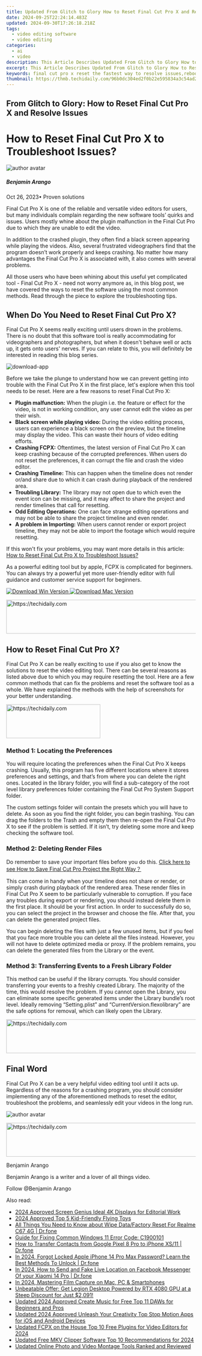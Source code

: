```yaml
---
title: Updated From Glitch to Glory How to Reset Final Cut Pro X and Resolve Issues for 2024
date: 2024-09-25T22:24:14.483Z
updated: 2024-09-30T17:26:18.218Z
tags: 
  - video editing software
  - video editing
categories: 
  - ai
  - video
description: This Article Describes Updated From Glitch to Glory How to Reset Final Cut Pro X and Resolve Issues for 2024
excerpt: This Article Describes Updated From Glitch to Glory How to Reset Final Cut Pro X and Resolve Issues for 2024
keywords: final cut pro x reset the fastest way to resolve issues,reboot and revive how to reset final cut pro x for smooth video editing,from glitch to glory how to reset final cut pro x and resolve issues,from glitch to glory how to reset final cut pro x for error free video editing,from glitchy to great how to reset final cut pro x,ai animation how to reset final cut pro x to troubleshoot issues,resolving final cut pro x stability issues updated 2023
thumbnail: https://thmb.techidaily.com/96b0dc304ed2f0b22e595834a3c54ad25662873342662329d5363509351a52f0.jpg
---
```


## From Glitch to Glory: How to Reset Final Cut Pro X and Resolve Issues

# How to Reset Final Cut Pro X to Troubleshoot Issues?

![author avatar](https://images.wondershare.com/filmora/article-images/benjamin-arango-author.jpg)

##### Benjamin Arango

 Oct 26, 2023• Proven solutions

Final Cut Pro X is one of the reliable and versatile video editors for users, but many individuals complain regarding the new software tools’ quirks and issues. Users mostly whine about the plugin malfunction in the Final Cut Pro due to which they are unable to edit the video.

In addition to the crashed plugin, they often find a black screen appearing while playing the videos. Also, several frustrated videographers find that the program doesn’t work properly and keeps crashing. No matter how many advantages the Final Cut Pro X is associated with, it also comes with several problems.

All those users who have been whining about this useful yet complicated tool - Final Cut Pro X - need not worry anymore as, in this blog post, we have covered the ways to reset the software using the most common methods. Read through the piece to explore the troubleshooting tips.

## When Do You Need to Reset Final Cut Pro X?

Final Cut Pro X seems really exciting until users drown in the problems. There is no doubt that this software tool is really accommodating for videographers and photographers, but when it doesn't behave well or acts up, it gets onto users' nerves. If you can relate to this, you will definitely be interested in reading this blog series.

![download-app](https://images.wondershare.com/filmora/images/final-cut-pro/download-app.jpg)

Before we take the plunge to understand how we can prevent getting into trouble with the Final Cut Pro X in the first place, let's explore when this tool needs to be reset. Here are a few reasons to reset Final Cut Pro X:

* **Plugin malfunction:** When the plugin i.e. the feature or effect for the video, is not in working condition, any user cannot edit the video as per their wish.
* **Black screen while playing video:** During the video editing process, users can experience a black screen on the preview, but the timeline may display the video. This can waste their hours of video editing efforts.
* **Crashing FCPX:** Oftentimes, the latest version of Final Cut Pro X can keep crashing because of the corrupted preferences. When users do not reset the preferences, it can corrupt the file and crash the video editor.
* **Crashing Timeline:** This can happen when the timeline does not render or/and share due to which it can crash during playback of the rendered area.
* **Troubling Library:** The library may not open due to which even the event icon can be missing, and it may affect to share the project and render timelines that call for resetting.
* **Odd Editing Operations:** One can face strange editing operations and may not be able to share the project timeline and even render.
* **A problem in Importing:** When users cannot render or export project timeline, they may not be able to import the footage which would require resetting.

If this won't fix your problems, you may want more details in this article: [How to Reset Final Cut Pro X to Troubleshoot Issues?](https://tools.techidaily.com/wondershare/filmora/download/)

As a powerful editing tool but by apple, FCPX is complicated for beginners. You can always try a powerful yet more user-friendly editor with full guidance and customer service support for beginners.

[![Download Win Version](https://images.wondershare.com/filmora/guide/download-btn-win.jpg) ](https://tools.techidaily.com/wondershare/filmora/download/) [![Download Mac Version](https://images.wondershare.com/filmora/guide/download-btn-mac.jpg) ](https://tools.techidaily.com/wondershare/filmora/download/)

<!-- affiliate ads begin -->
<a href="https://ephamedtechinc.pxf.io/c/5597632/2126493/26400" target="_top" id="2126493">
  <img src="//a.impactradius-go.com/display-ad/26400-2126493" border="0" alt="https://techidaily.com" width="640" height="90"/>
</a>
<img height="0" width="0" src="https://ephamedtechinc.pxf.io/i/5597632/2126493/26400" style="position:absolute;visibility:hidden;" border="0" />
<!-- affiliate ads end -->

## How to Reset Final Cut Pro X?

Final Cut Pro X can be really exciting to use if you also get to know the solutions to reset the video editing tool. There can be several reasons as listed above due to which you may require resetting the tool. Here are a few common methods that can fix the problems and reset the software tool as a whole. We have explained the methods with the help of screenshots for your better understanding.

<!-- affiliate ads begin -->
<a href="https://bluettius.sjv.io/c/5597632/2139120/17108" target="_top" id="2139120">
  <img src="//a.impactradius-go.com/display-ad/17108-2139120" border="0" alt="https://techidaily.com" width="250" height="90"/>
</a>
<img height="0" width="0" src="https://bluettius.sjv.io/i/5597632/2139120/17108" style="position:absolute;visibility:hidden;" border="0" />
<!-- affiliate ads end -->

### Method 1: Locating the Preferences

You will require locating the preferences when the Final Cut Pro X keeps crashing. Usually, this program has five different locations where it stores preferences and settings, and that’s from where you can delete the right ones. Located in the library folder, you will find a sub-category of the root level library preferences folder containing the Final Cut Pro System Support folder.

The custom settings folder will contain the presets which you will have to delete. As soon as you find the right folder, you can begin trashing. You can drag the folders to the Trash and empty them then re-open the Final Cut Pro X to see if the problem is settled. If it isn’t, try deleting some more and keep checking the software tool.

### Method 2: Deleting Render Files

Do remember to save your important files before you do this. [Click here to see How to Save Final Cut Pro Project the Right Way？](https://tools.techidaily.com/wondershare/filmora/download/)

This can come in handy when your timeline does not share or render, or simply crash during playback of the rendered area. These render files in Final Cut Pro X seem to be particularly vulnerable to corruption. If you face any troubles during export or rendering, you should instead delete them in the first place. It should be your first action. In order to successfully do so, you can select the project in the browser and choose the file. After that, you can delete the generated project files.

You can begin deleting the files with just a few unused items, but if you feel that you face more trouble you can delete all the files instead. However, you will not have to delete optimized media or proxy. If the problem remains, you can delete the generated files from the Library or the event.

### Method 3: Transferring Events to a Fresh Library Folder

This method can be useful if the library corrupts. You should consider transferring your events to a freshly created Library. The majority of the time, this would resolve the problem. If you cannot open the Library, you can eliminate some specific generated items under the Library bundle’s root level. Ideally removing “Setting.plist” and “CurrentVersion.flexolibrary” are the safe options for removal, which can likely open the Library.

<!-- affiliate ads begin -->
<a href="https://unicoeye.pxf.io/c/5597632/2134242/18498" target="_top" id="2134242">
  <img src="//a.impactradius-go.com/display-ad/18498-2134242" border="0" alt="https://techidaily.com" width="728" height="90"/>
</a>
<img height="0" width="0" src="https://unicoeye.pxf.io/i/5597632/2134242/18498" style="position:absolute;visibility:hidden;" border="0" />
<!-- affiliate ads end -->

## Final Word

Final Cut Pro X can be a very helpful video editing tool until it acts up. Regardless of the reasons for a crashing program, you should consider implementing any of the aforementioned methods to reset the editor, troubleshoot the problems, and seamlessly edit your videos in the long run.

![author avatar](https://images.wondershare.com/filmora/article-images/benjamin-arango-author.jpg)

<!-- affiliate ads begin -->
<a href="https://aligracehair.sjv.io/c/5597632/1997635/19272" target="_top" id="1997635">
  <img src="//a.impactradius-go.com/display-ad/19272-1997635" border="0" alt="https://techidaily.com" width="728" height="90"/>
</a>
<img height="0" width="0" src="https://aligracehair.sjv.io/i/5597632/1997635/19272" style="position:absolute;visibility:hidden;" border="0" />
<!-- affiliate ads end -->

Benjamin Arango

Benjamin Arango is a writer and a lover of all things video.

Follow @Benjamin Arango

<ins class="adsbygoogle"
      style="display:block"
      data-ad-client="ca-pub-7571918770474297"
      data-ad-slot="8358498916"
      data-ad-format="auto"
      data-full-width-responsive="true"></ins>

<span class="atpl-alsoreadstyle">Also read:</span>
<div><ul>
<li><a href="https://article-tips.techidaily.com/2024-approved-screen-genius-ideal-4k-displays-for-editorial-work/"><u>2024 Approved Screen Genius Ideal 4K Displays for Editorial Work</u></a></li>
<li><a href="https://article-tips.techidaily.com/2024-approved-top-5-kid-friendly-flying-toys/"><u>2024 Approved Top 5 Kid-Friendly Flying Toys</u></a></li>
<li><a href="https://techidaily.com/all-things-you-need-to-know-about-wipe-datafactory-reset-for-realme-c67-4g-drfone-by-drfone-reset-android-reset-android/"><u>All Things You Need to Know about Wipe Data/Factory Reset For Realme C67 4G | Dr.fone</u></a></li>
<li><a href="https://graphic-issues.techidaily.com/guide-for-fixing-common-windows-11-error-code-c1900101/"><u>Guide for Fixing Common Windows 11 Error Code: C1900101</u></a></li>
<li><a href="https://blog-min.techidaily.com/how-to-transfer-contacts-from-google-pixel-8-pro-to-iphone-xs11-drfone-by-drfone-transfer-from-android-transfer-from-android/"><u>How to Transfer Contacts from Google Pixel 8 Pro to iPhone XS/11 | Dr.fone</u></a></li>
<li><a href="https://iphone-unlock.techidaily.com/in-2024-forgot-locked-apple-iphone-14-pro-max-password-learn-the-best-methods-to-unlock-drfone-by-drfone-ios/"><u>In 2024, Forgot Locked Apple iPhone 14 Pro Max Password? Learn the Best Methods To Unlock | Dr.fone</u></a></li>
<li><a href="https://location-social.techidaily.com/in-2024-how-to-send-and-fake-live-location-on-facebook-messenger-of-your-xiaomi-14-pro-drfone-by-drfone-virtual-android/"><u>In 2024, How to Send and Fake Live Location on Facebook Messenger Of your Xiaomi 14 Pro | Dr.fone</u></a></li>
<li><a href="https://screen-mirroring-recording.techidaily.com/in-2024-mastering-film-capture-on-mac-pc-and-smartphones/"><u>In 2024, Mastering Film Capture on Mac, PC & Smartphones</u></a></li>
<li><a href="https://ai-video-apps.techidaily.com/unbeatable-offer-get-legion-desktop-powered-by-rtx-4080-gpu-at-a-steep-discount-for-just-2091/"><u>Unbeatable Offer: Get Legion Desktop Powered by RTX 4080 GPU at a Steep Discount for Just $2,091!</u></a></li>
<li><a href="https://ai-video-apps.techidaily.com/updated-2024-approved-create-music-for-free-top-11-daws-for-beginners-and-pros/"><u>Updated 2024 Approved Create Music for Free Top 11 DAWs for Beginners and Pros</u></a></li>
<li><a href="https://ai-video-apps.techidaily.com/updated-2024-approved-unleash-your-creativity-top-stop-motion-apps-for-ios-and-android-devices/"><u>Updated 2024 Approved Unleash Your Creativity Top Stop Motion Apps for iOS and Android Devices</u></a></li>
<li><a href="https://ai-video-apps.techidaily.com/updated-fcpx-on-the-house-top-10-free-plugins-for-video-editors-for-2024/"><u>Updated FCPX on the House Top 10 Free Plugins for Video Editors for 2024</u></a></li>
<li><a href="https://ai-video-apps.techidaily.com/updated-free-mkv-clipper-software-top-10-recommendations-for-2024/"><u>Updated Free MKV Clipper Software Top 10 Recommendations for 2024</u></a></li>
<li><a href="https://ai-video-apps.techidaily.com/updated-online-photo-and-video-montage-tools-ranked-and-reviewed/"><u>Updated Online Photo and Video Montage Tools Ranked and Reviewed</u></a></li>
</ul></div>


